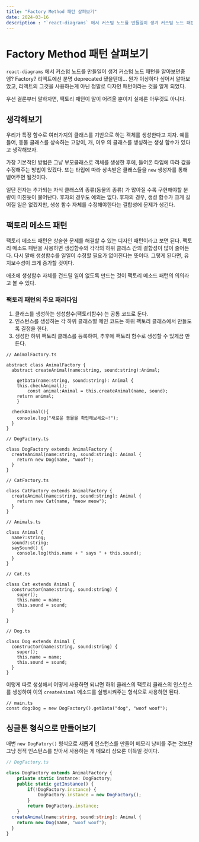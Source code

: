 ```yaml
---
title: "Factory Method 패턴 살펴보기"
date: 2024-03-16
description : "`react-diagrams` 에서 커스텀 노드를 만들일이 생겨 커스텀 노드 패턴을 알아보던중 엥? Factory? 리액트에선 분명 deprecated 됐을텐데… 뭔가 이상하다 싶어서 알아보았고, 리액트의 그것을 사용하는게 아닌 정말로 디자인 패턴이라는 것을 알게 되었다."
---
```

# Factory Method 패턴 살펴보기

`react-diagrams` 에서 커스텀 노드를 만들일이 생겨 커스텀 노드 패턴을 알아보던중 엥? Factory? 리액트에선 분명 deprecated 됐을텐데… 뭔가 이상하다 싶어서 알아보았고, 리액트의 그것을 사용하는게 아닌 정말로 디자인 패턴이라는 것을 알게 되었다.

우선 결론부터 말하자면, 팩토리 패턴이 말이 어려울 뿐이지 실제론 아무것도 아니다. 

## 생각해보기

우리가 특정 함수로 여러가지의 클래스를 기반으로 하는 객체를 생성한다고 치자. 예를들어, 동물 클래스를 상속하는 고양이, 개, 여우 의 클래스를 생성하는 생성 함수가 있다고 생각해보자.

가장 기본적인 방법은 그냥 부모클래스로 객체를 생성한 후에, 들어온 타입에 따라 값을 수정해주는 방법이 있겠다. 또는 타입에 따라 상속받은 클래스들을 `new` 생성자를 통해 뱉어주면 될것이다.

일단 전자는 추가되는 자식 클래스의 종류(동물의 종류) 가 많아질 수록 구현해야할 분량이 미친듯이 불어난다. 후자의 경우도 예외는 없다. 후자의 경우, 생성 함수가 크게 길어질 일은 없겠지만, 생성 함수 자체를 수정해야한다는 결합성에 문제가 생긴다.

## 팩토리 메소드 패턴

팩토리 메소드 패턴은 상술한 문제를 해결할 수 있는 디자인 패턴이라고 보면 된다. 팩토리 메소드 패턴을 사용하면 생성함수와 각각의 하위 클래스 간의 결합성이 많이 줄어든다. 다시 말해 생성함수를 일일이 수정할 필요가 없어진다는 뜻이다. 그렇게 된다면, 유지보수성이 크게 증가할 것이다.

애초에 생성함수 자체를 건드릴 일이 없도록 만드는 것이 팩토리 메소드 패턴의 의의라고 볼 수 있다.

### 팩토리 패턴의 주요 패러다임

1. 클래스를 생성하는 생성함수(팩토리함수) 는 공통 코드로 둔다.
2. 인스턴스를 생성하는 각 하위 클래스별 메인 코드는 하위 팩토리 클래스에서 만들도록 결정을 한다.
3. 생성한 하위 팩토리 클래스를 등록하여, 추후에 팩토리 함수로 생성할 수 있게끔 만든다.

```tsx
// AnimalFactory.ts

abstract class AnimalFactory {
  abstract createAnimal(name:string, sound:string):Animal;

	getData(name:string, sound:string): Animal {
    this.checkAnimal(); 
		const animal:Animal = this.createAnimal(name, sound);
    return animal;
	}

  checkAnimal(){
    console.log("새로운 동물을 확인해보세요~!");
  }
}

// DogFactory.ts

class DogFactory extends AnimalFactory {
  createAnimal(name:string, sound:string): Animal {
    return new Dog(name, "woof");
  }
}

// CatFactory.ts

class CatFactory extends AnimalFactory {
  createAnimal(name:string, sound:string): Animal {
    return new Cat(name, "meow meow");
  }
}
```

```tsx
// Animals.ts

class Animal {
  name?:string;
  sound?:string;
  saySound() {
    console.log(this.name + " says " + this.sound);
  }
}

// Cat.ts

class Cat extends Animal {
  constructor(name:string, sound:string) {
    super();
    this.name = name;
    this.sound = sound;
  }
  
}

// Dog.ts

class Dog extends Animal {
  constructor(name:string, sound:string) {
    super();
    this.name = name;
    this.sound = sound;
  }
}
```

이렇게 따로 생성해서 어떻게 사용하면 되냐면 하위 클래스의 팩토리 클래스의 인스턴스를 생성하여 이의 `createAnimal` 메소드를 실행시켜주는 형식으로 사용하면 된다.

```tsx
// main.ts
const dog:Dog = new DogFactory().getData("dog", "woof woof");
```

## 싱글톤 형식으로 만들어보기

매번 `new DogFatory()` 형식으로 새롭게 인스턴스를 만들어 메모리 낭비를 주는 것보단 그냥 정적 인스턴스를 받아서 사용하는 게 메모리 상으론 이득일 것이다.

```ts
// DogFactory.ts

class DogFactory extends AnimalFactory {
	private static instance: DogFactory;
	public static getInstance() {
		if(!DogFactory.instance) {
			DogFactory.instance = new DogFactory();
		}
		return DogFactory.instance;
	}
  createAnimal(name:string, sound:string): Animal {
    return new Dog(name, "woof woof");
  }
}
```